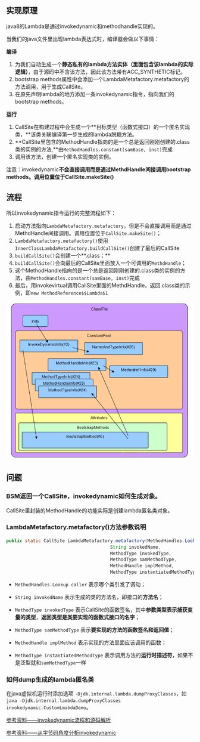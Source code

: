 ## 实现原理

java8的Lambda是通过invokedynamic和methodhandle实现的。

当我们的java文件里出现lambda表达式时，编译器会做以下事情：

**编译**

1. 为我们自动生成一个**静态私有的lambda方法实体（里面包含该lambda的实际逻辑）**，由于源码中不含该方法，因此该方法带有ACC_SYNTHETIC标记。
2. bootstrap methods属性中会添加一个LambdaMetafactory.metafactory的方法调用，用于生成CallSite。
3. 在原先声明lambda的地方添加一条invokedynamic指令，指向我们的bootstrap methods。

**运行**

1. CallSite在构建过程中会生成一个**目标类型（函数式接口）的一个匿名实现类，**该类关联编译第一步生成的lambda脱糖方法。
2. **CallSite里包含的MethodHandle指向的是一个总是返回刚刚创建的.class类的实例的方法,**由`MethodHandles.constant(samBase, inst)`完成
3. 调用该方法，创建一个匿名实现类的实例。

注意：invokedynamic**不会直接调用而是通过MethdHandle间接调用bootstrap methods。调用位置位于CallSite.makeSite()**



## 流程

所以invokedynamic指令运行的完整流程如下：

1. 启动方法指向`LambdaMetafactory.metafactory`，但是不会直接调用而是通过MethdHandle间接调用。调用位置位于`CallSite.makeSite()`；
2. `LambdaMetafactory.metafactory()`使用`InnerClassLambdaMetafactory.buildCallSite()`创建了最后的CallSite
3. `buildCallSite()`会创建一个**.class；**
4. `buildCallSite()`会向最后的CallSite里面放入一个可调用的`MethdHandle`；
5. 这个MethodHandle指向的是一个总是返回刚刚创建的.class类的实例的方法，由`MethodHandles.constant(samBase, inst)`完成
6. 最后，用invokevirtual调用CallSite里面的MethdHandle，返回.class类的示例，即`new MethodReference$$Lambda$1`

![lambda执行流程](./images/lambda执行流程.png)





## 问题

### BSM返回一个CallSite，invokedynamic如何生成对象。

CallSite里封装的MethodHandle的功能实际是创建lambda匿名类对象。

### LambdaMetafactory.metafactory()方法参数说明

```java
public static CallSite LambdaMetafactory.metafactory(MethodHandles.Lookup caller,
                                       String invokedName,
                                       MethodType invokedType,
                                       MethodType samMethodType,
                                       MethodHandle implMethod,
                                       MethodType instantiatedMethodType);
```

- `MethodHandles.Lookup caller` 表示哪个类引发了调动；
- `String invokedName` 表示生成的类的方法名，即接口的**方法名**；
- `MethodType invokedType` 表示CallSite的函数签名，其中**参数类型表示捕获变量的类型**，**返回类型是类要实现的函数式接口的名字**；
- `MethodType samMethodType` 表示**要实现的方法的函数签名和返回值**；
- `MethodHandle implMethod` 表示实现的方法里面应该调用的函数；

- `MethodType instantiatedMethodType` 表示调用方法的**运行时描述符**，如果不是泛型就和`samMethodType`一样

### 如何dump生成的lambda匿名类

在java虚拟机运行时添加选项 `-Djdk.internal.lambda.dumpProxyClasses`，如`java -Djdk.internal.lambda.dumpProxyClasses invokedynamic.CustomLmabdaDemo`。





[参考资料——invokedynamic流程和源码解析](https://cloud.tencent.com/developer/article/1395043)

[参考资料——从字节码角度分析invokedynamic](https://colobu.com/2014/11/06/secrets-of-java-8-lambda/)




